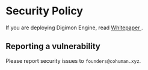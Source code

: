 # Security Policy

If you are deploying Digimon Engine, read [Whitepaper ](https://docs.digimon.tech/digimon).

## Reporting a vulnerability

Please report security issues to `founders@cohuman.xyz`.
